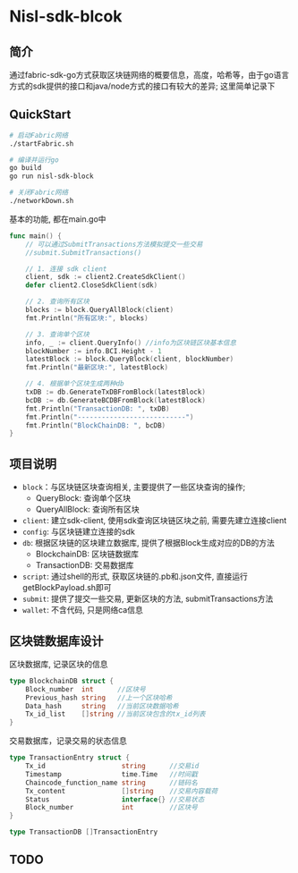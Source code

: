 # Nisl-sdk-blcok

## 简介

通过fabric-sdk-go方式获取区块链网络的概要信息，高度，哈希等，由于go语言方式的sdk提供的接口和java/node方式的接口有较大的差异; 这里简单记录下

## QuickStart

```bash
# 启动Fabric网络
./startFabric.sh

# 编译并运行go
go build
go run nisl-sdk-block

# 关闭Fabric网络
./networkDown.sh
```

基本的功能, 都在main.go中
```go
func main() {
	// 可以通过SubmitTransactions方法模拟提交一些交易
	//submit.SubmitTransactions()

	// 1. 连接 sdk client
	client, sdk := client2.CreateSdkClient()
	defer client2.CloseSdkClient(sdk)

	// 2. 查询所有区块
	blocks := block.QueryAllBlock(client)
	fmt.Println("所有区块:", blocks)

	// 3. 查询单个区块
	info, _ := client.QueryInfo() //info为区块链区块基本信息
	blockNumber := info.BCI.Height - 1
	latestBlock := block.QueryBlock(client, blockNumber)
	fmt.Println("最新区块:", latestBlock)

	// 4. 根据单个区块生成两种db
	txDB := db.GenerateTxDBFromBlock(latestBlock)
	bcDB := db.GenerateBCDBFromBlock(latestBlock)
	fmt.Println("TransactionDB: ", txDB)
	fmt.Println("---------------------------")
	fmt.Println("BlockChainDB: ", bcDB)
}
```


## 项目说明

- `block`：与区块链区块查询相关, 主要提供了一些区块查询的操作;
    - QueryBlock: 查询单个区块
    - QueryAllBlock: 查询所有区块
- `client`: 建立sdk-client, 使用sdk查询区块链区块之前, 需要先建立连接client
- `config`: 与区块链建立连接的sdk
- `db`: 根据区块链的区块建立数据库, 提供了根据Block生成对应的DB的方法
  - BlockchainDB: 区块链数据库
  - TransactionDB: 交易数据库
- `script`: 通过shell的形式, 获取区块链的.pb和.json文件, 直接运行getBlockPayload.sh即可
- `submit`: 提供了提交一些交易, 更新区块的方法, submitTransactions方法
- `wallet`: 不含代码, 只是网络ca信息

## 区块链数据库设计

区块数据库, 记录区块的信息
```go
type BlockchainDB struct {
    Block_number  int      //区块号
    Previous_hash string   //上一个区块哈希
    Data_hash     string   //当前区块数据哈希
    Tx_id_list    []string //当前区块包含的tx_id列表
}
```

交易数据库，记录交易的状态信息
```go
type TransactionEntry struct {
    Tx_id                   string      //交易id
    Timestamp               time.Time   //时间戳
    Chaincode_function_name string      //链码名
    Tx_content              []string    //交易内容载荷
    Status                  interface{} //交易状态
    Block_number            int         //区块号
}

type TransactionDB []TransactionEntry
```

## TODO
